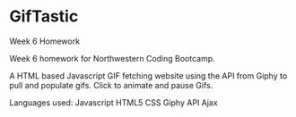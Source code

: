 # GifTastic
Week 6 Homework

Week 6 homework for Northwestern Coding Bootcamp.

A HTML based Javascript GIF fetching website using the API from Giphy to pull and populate gifs. Click to animate and pause Gifs. 

Languages used:
Javascript
HTML5
CSS
Giphy API
Ajax